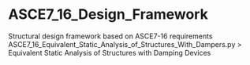 # ASCE7_16_Design_Framework
Structural design framework based on ASCE7-16 requirements
ASCE7_16_Equivalent_Static_Analysis_of_Structures_With_Dampers.py > Equivalent Static Analysis of Structures with Damping Devices

